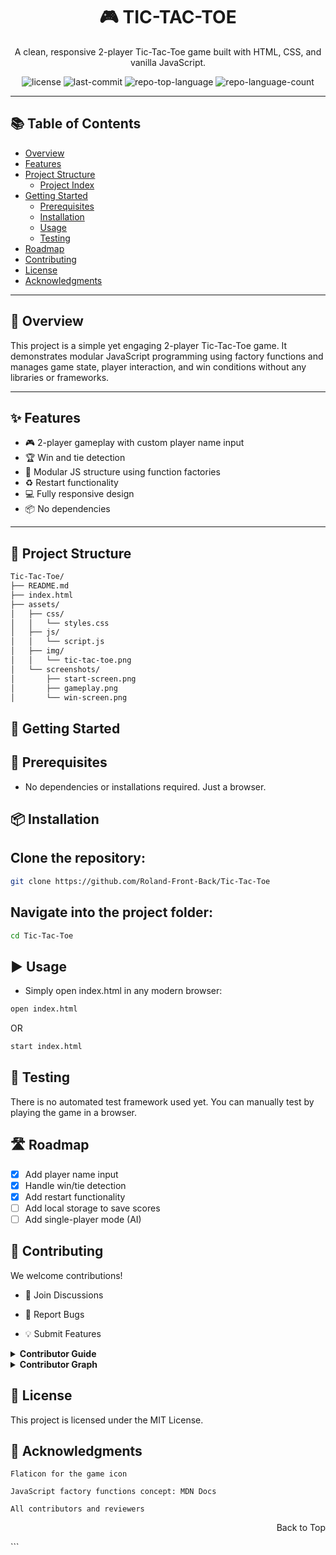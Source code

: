 <div id="top"></div>

<!-- HEADER -->
<div align="center">

<!-- <img src="readmeai/assets/logos/purple.svg" alt="Project Logo" width="200"/> -->

# 🎮 TIC-TAC-TOE

</div>

<p align="center">
  A clean, responsive 2-player Tic-Tac-Toe game built with HTML, CSS, and vanilla JavaScript.
  <br />
</p>

<div align="center">

<!-- BADGES -->
<img src="https://img.shields.io/github/license/Roland-Front-Back/Tic-Tac-Toe?logo=opensourceinitiative&logoColor=white&color=0080ff" alt="license">
<img src="https://img.shields.io/github/last-commit/Roland-Front-Back/Tic-Tac-Toe?logo=git&logoColor=white&color=0080ff" alt="last-commit">
<img src="https://img.shields.io/github/languages/top/Roland-Front-Back/Tic-Tac-Toe?color=0080ff" alt="repo-top-language">
<img src="https://img.shields.io/github/languages/count/Roland-Front-Back/Tic-Tac-Toe?color=0080ff" alt="repo-language-count">

</div>

---

## 📚 Table of Contents

- [Overview](#overview)
- [Features](#features)
- [Project Structure](#project-structure)
  - [Project Index](#project-index)
- [Getting Started](#getting-started)
  - [Prerequisites](#prerequisites)
  - [Installation](#installation)
  - [Usage](#usage)
  - [Testing](#testing)
- [Roadmap](#roadmap)
- [Contributing](#contributing)
- [License](#license)
- [Acknowledgments](#acknowledgments)

---

## 🧾 Overview

This project is a simple yet engaging 2-player Tic-Tac-Toe game. It demonstrates modular JavaScript programming using factory functions and manages game state, player interaction, and win conditions without any libraries or frameworks.

---

## ✨ Features

- 🎮 2-player gameplay with custom player name input
- 🏆 Win and tie detection
- 🧠 Modular JS structure using function factories
- ♻️ Restart functionality
- 💻 Fully responsive design
- 📦 No dependencies

---

## 📁 Project Structure

```sh
Tic-Tac-Toe/
├── README.md
├── index.html
├── assets/
│   ├── css/
│   │   └── styles.css
│   ├── js/
│   │   └── script.js
│   ├── img/
│   │   └── tic-tac-toe.png
│   └── screenshots/
│       ├── start-screen.png
│       ├── gameplay.png
│       └── win-screen.png
```

## 🚀 Getting Started

## 🔧 Prerequisites

- No dependencies or installations required. Just a browser.

## 📦 Installation

## Clone the repository:

```sh
git clone https://github.com/Roland-Front-Back/Tic-Tac-Toe
```

## Navigate into the project folder:

```sh
cd Tic-Tac-Toe
```

## ▶️ Usage

- Simply open index.html in any modern browser:

```sh
open index.html
```

OR

```sh
start index.html
```

## 🧪 Testing

There is no automated test framework used yet. You can manually test by playing the game in a browser.

## 🛣️ Roadmap

- [x] Add player name input
- [x] Handle win/tie detection
- [x] Add restart functionality
- [ ] Add local storage to save scores
- [ ] Add single-player mode (AI)

## 🤝 Contributing

We welcome contributions!

- 💬 Join Discussions

- 🐞 Report Bugs

- 💡 Submit Features

<details> <summary><strong>Contributor Guide</strong></summary>

1. Fork the repo

2. Create a new branch

   ```sh
   git checkout -b feature/your-feature-name
   ```

3. Commit your changes

   ```sh
   git commit -m "Add your message"
   ```

4. Push to GitHub

   ```sh
   git push origin feature/your-feature-name
   ```

5. Open a Pull Request

---

</details> <details> <summary><strong>Contributor Graph</strong></summary> <br>
<p align="left"> 
<a href="https://github.com/Roland-Front-Back/Tic-Tac-Toe/graphs/contributors"> 
<img src="https://contrib.rocks/image?repo=Roland-Front-Back/Tic-Tac-Toe" /> </a> 
</p> 
</details>

## 📝 License

This project is licensed under the MIT License.

## 🙌 Acknowledgments

    Flaticon for the game icon

    JavaScript factory functions concept: MDN Docs

    All contributors and reviewers

<div align="right">

Back to Top

</div> ```
